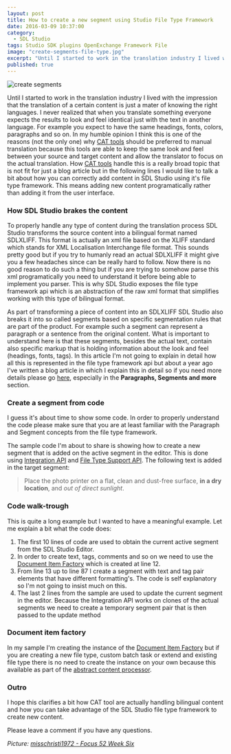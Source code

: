 ```yaml
---
layout: post
title: How to create a new segment using Studio File Type Framework
date: 2016-03-09 10:37:00
category: 
  - SDL Studio
tags: Studio SDK plugins OpenExchange Framework File
image: "create-segments-file-type.jpg"
excerpt: "Until I started to work in the translation industry I lived with the impression that the translation of a certain content is just a mater of knowing the right languages. I never realized that when you translate something everyone expects the results to look and feel identical just with the text in another language. For example you expect to have the same headings, fonts, colors, paragraphs and so on. In my humble opinion I think this is one of the reasons (not the only one) why CAT tools should be preferred to manual translation because this tools are able to keep the same look and feel between your source and target content and allow the translator to focus on the actual translation. How CAT tools handle this is a really broad topic that is not fit for just a blog article but in the following lines I would like to talk a bit about how you can correctly add content in SDL Studio using it's file type framework. This means adding new content programatically rather than adding it from the user interface."
published: true
---
```



![create segments]({{site.baseurl}}/assets/images/posts/create-segments-file-type.jpg)

<p class="dropcap">Until I started to work in the translation industry I lived with the impression that the translation of a certain content is just a mater of knowing the right languages. I never realized that when you translate something everyone expects the results to look and feel identical just with the text in another language. For example you expect to have the same headings, fonts, colors, paragraphs and so on. In my humble opinion I think this is one of the reasons (not the only one) why <a href="http://www.translationzone.com/products/cat-tools/" target="_blank">CAT tools</a> should be preferred to manual translation because this tools are able to keep the same look and feel between your source and target content and allow the translator to focus on the actual translation. How <a href="http://www.translationzone.com/products/cat-tools/" target="_blank">CAT tools</a> handle this is a really broad topic that is not fit for just a blog article but in the following lines I would like to talk a bit about how you can correctly add content in SDL Studio using it's file type framework. This means adding new content programatically rather than adding it from the user interface.</p>

### How SDL Studio brakes the content

To properly handle any type of content during the translation process SDL Studio transforms the source content into a bilingual format named SDLXLIFF. This format is actually an xml file based on the XLIFF standard which stands for XML Localisation Interchange file format. This sounds pretty good but if you try to humanly read an actual SDLXLIFF it might give you a few headaches since can be really hard to follow. Now there is no good reason to do such a thing but if you are trying to somehow parse this xml programatically you need to understand it before being able to implement you parser. This is why SDL Studio exposes the file type framework api which is an abstraction of the raw xml format that simplifies working with this type of bilingual format.

As part of transforming a piece of content into an SDLXLIFF SDL Studio also breaks it into so called segments based on specific segmentation rules that are part of the product. For example such a segment can represent a paragraph or a sentence from the original content. What is important to understand here is that these segments, besides the actual text, contain also specific markup that is holding information about the look and feel (headings, fonts, tags). In this article I'm not going to explain in detail how all this is represented in the file type framework api but about a year ago I've written a blog article in which I explain this in detail so if you need more details please go [here](http://romuluscrisan.com/sdl%20studio/2015/01/06/How%20to%20access%20segment%20tags%20using%20Studio%20File%20Type%20Framework%20.html#paragraphs-segments-and-more), especially in the **Paragraphs, Segments and more** section.

### Create a segment from code

I guess it's about time to show some code. In order to properly understand the code please make sure that you are at least familiar with the Paragraph and Segment concepts from the file type framework.

The sample code I'm about to share is showing how to create a new segment that is added on the active segment in the editor. This is done using [Integration API](http://producthelp.sdl.com/SDK/StudioIntegrationApi/4.0/html/135dcb1c-535b-46a9-8063-b83be4a06d82.htm) and [File Type Support API](http://producthelp.sdl.com/SDK/FileTypeSupport/4.0/html/1f5584af-9763-46ff-894b-08127a2421a7.htm). The following text is added in the target segment:

>Place the photo printer on a flat, clean and dust-free surface, **in a dry location**, and _out of direct sunlight_.

<script src="https://gist.github.com/cromica/7a2ae9e07687a1913b8b.js"></script>

### Code walk-trough

This is quite a long example but I wanted to have a meaningful example. Let me explain a bit what the code does:

1. The first 10 lines of code are used to obtain the current active segment from the SDL Studio Editor. 
2. In order to create text, tags, comments and so on we need to use the [Document Item Factory](http://producthelp.sdl.com/SDK/FileTypeSupport/4.0/html/ec213843-28e2-c1a2-146c-691e67026710.htm) which is created at line 12.
3. From line 13 up to line 87 I create a segment with text and tag pair elements that have different formatting's. The code is self explanatory so I'm not going to insist much on this.
4. The last 2 lines from the sample are used to update the current segment in the editor. Because the Integration API works on clones of the actual segments we need to create a temporary segment pair that is then passed to the update method

### Document item factory

In my sample I'm creating the instance of the [Document Item Factory](http://producthelp.sdl.com/SDK/FileTypeSupport/4.0/html/ec213843-28e2-c1a2-146c-691e67026710.htm) but if you are creating a new file type, custom batch task or extend and existing file type there is no need to create the instance on your own because this available as part of the [abstract content processor](http://producthelp.sdl.com/SDK/FileTypeSupport/4.0/html/6d8b8094-0fd3-c557-7217-909ed952ca75.htm).

### Outro

I hope this clarifies a bit how CAT tool are actually handling bilingual content and how you can take advantage of the SDL Studio file type framework to create new content.

Please leave a comment if you have any questions.

*Picture: [misschristi1972 - Focus 52 Week Six](https://flic.kr/p/brjbNM)*




